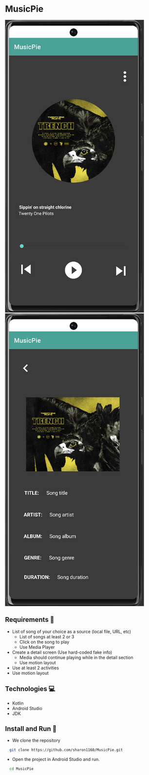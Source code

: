 # MusicPie

![Center](https://github.com/sharon1160/MusicPie/blob/develop/app/src/main/res/drawable/screenshot1.png)
![Center](https://github.com/sharon1160/MusicPie/blob/develop/app/src/main/res/drawable/screenshot2.png)

## Requirements 📝

- List of song of your choice as a source (local file, URL, etc)
    - List of songs at least 2 or 3
    - Click on the song to play
    - Use Media Player
- Create a detail screen (Use hard-coded fake info)
    - Media should continue playing while in the detail section
    - Use motion layout
- Use at least 2 activities
- Use motion layout

## Technologies :computer:

- Kotlin 
- Android Studio
- JDK

## Install and Run 🚀

- We clone the repository

```bash
  git clone https://github.com/sharon1160/MusicPie.git
```

- Open the project in Android Studio and run.

```bash
  cd MusicPie
```
